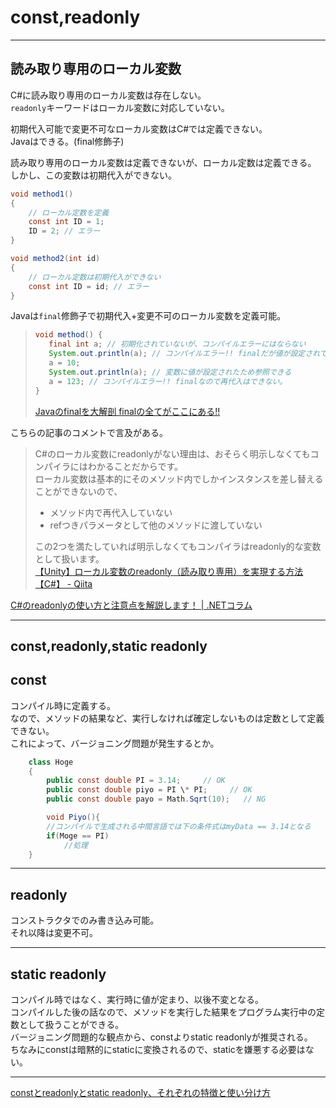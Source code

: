 # const,readonly

---

## 読み取り専用のローカル変数

C#に読み取り専用のローカル変数は存在しない。  
`readonly`キーワードはローカル変数に対応していない。  

初期代入可能で変更不可なローカル変数はC#では定義できない。  
Javaはできる。(final修飾子)  

読み取り専用のローカル変数は定義できないが、ローカル定数は定義できる。  
しかし、この変数は初期代入ができない。  

``` cs
void method1() 
{
    // ローカル定数を定義
    const int ID = 1;
    ID = 2; // エラー
}

void method2(int id) 
{
    // ローカル定数は初期代入ができない
    const int ID = id; // エラー
}
```

Javaは`final`修飾子で初期代入+変更不可のローカル変数を定義可能。  

>``` java
>void method() {
>    final int a; // 初期化されていないが、コンパイルエラーにはならない
>    System.out.println(a); // コンパイルエラー!! finalだが値が設定されていないため使用できない
>    a = 10;
>    System.out.println(a); // 変数に値が設定されたため参照できる
>    a = 123; // コンパイルエラー!! finalなので再代入はできない。
>}
>```
>
>[Javaのfinalを大解剖 finalの全てがここにある!!](https://www.bold.ne.jp/engineer-club/java-final)  

こちらの記事のコメントで言及がある。  

>C#のローカル変数にreadonlyがない理由は、おそらく明示しなくてもコンパイラにはわかることだからです。  
>ローカル変数は基本的にそのメソッド内でしかインスタンスを差し替えることができないので、  
>
>- メソッド内で再代入していない  
>- refつきパラメータとして他のメソッドに渡していない  
>
>この2つを満たしていれば明示しなくてもコンパイラはreadonly的な変数として扱います。  
>[【Unity】ローカル変数のreadonly（読み取り専用）を実現する方法【C#】 - Qiita](https://qiita.com/su10/items/602e89acfa0439c707ae)  

[C#のreadonlyの使い方と注意点を解説します！ | .NETコラム](https://www.fenet.jp/dotnet/column/language/3516/)  

---

## const,readonly,static readonly

## const

コンパイル時に定義する。  
なので、メソッドの結果など、実行しなければ確定しないものは定数として定義できない。  
これによって、バージョニング問題が発生するとか。  

``` C#
    class Hoge
    {
        public const double PI = 3.14;     // OK
        public const double piyo = PI \* PI;     // OK
        public const double payo = Math.Sqrt(10);   // NG

        void Piyo(){
        //コンパイルで生成される中間言語では下の条件式はmyData == 3.14となる
        if(Moge == PI)
            //処理
    }
```

---

## readonly

コンストラクタでのみ書き込み可能。  
それ以降は変更不可。  

---

## static readonly

コンパイル時ではなく、実行時に値が定まり、以後不変となる。  
コンパイルした後の話なので、メソッドを実行した結果をプログラム実行中の定数として扱うことができる。  
バージョニング問題的な観点から、constよりstatic readonlyが推奨される。  
ちなみにconstは暗黙的にstaticに変換されるので、staticを嫌悪する必要はない。  

---

[constとreadonlyとstatic readonly、それぞれの特徴と使い分け方](https://qiita.com/4_mio_11/items/203c88eb5299e4a45f31)  
